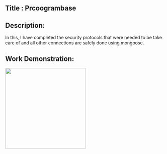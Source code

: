 ## Title : Prcoogrambase 

## Description: 
In this, I have completed the security protocols that were needed to be take care of and all other 
connections are safely done using mongoose.

## Work Demonstration: 
<img src="https://cdn.dribbble.com/users/20368/screenshots/3949907/live_chat_anim_2.gif" width="256"/>
